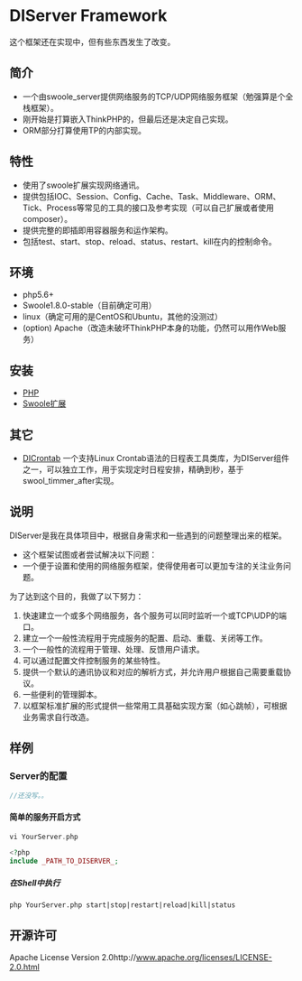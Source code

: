 DIServer Framework
=======================
这个框架还在实现中，但有些东西发生了改变。

## 简介

+ 一个由swoole_server提供网络服务的TCP/UDP网络服务框架（勉强算是个全栈框架）。
+ 刚开始是打算嵌入ThinkPHP的，但最后还是决定自己实现。
+ ORM部分打算使用TP的内部实现。

## 特性

- 使用了swoole扩展实现网络通讯。
- 提供包括IOC、Session、Config、Cache、Task、Middleware、ORM、Tick、Process等常见的工具的接口及参考实现（可以自己扩展或者使用composer）。
- 提供完整的即插即用容器服务和运作架构。
- 包括test、start、stop、reload、status、restart、kill在内的控制命令。

## 环境

- php5.6+ 
- Swoole1.8.0-stable（目前确定可用）
- linux（确定可用的是CentOS和Ubuntu，其他的没测过）
- (option) Apache（改造未破坏ThinkPHP本身的功能，仍然可以用作Web服务）

## 安装

- [PHP](https://github.com/php/php-src)
- [Swoole扩展](https://github.com/swoole/swoole-src)

## 其它

- [DICrontab](https://github.com/szyhf/DICrontab)  一个支持Linux Crontab语法的日程表工具类库，为DIServer组件之一，可以独立工作，用于实现定时日程安排，精确到秒，基于swool_timmer_after实现。


## 说明

DIServer是我在具体项目中，根据自身需求和一些遇到的问题整理出来的框架。

- 这个框架试图或者尝试解决以下问题：
- 一个便于设置和使用的网络服务框架，使得使用者可以更加专注的关注业务问题。

为了达到这个目的，我做了以下努力：

1. 快速建立一个或多个网络服务，各个服务可以同时监听一个或TCP\UDP的端口。
1. 建立一个一般性流程用于完成服务的配置、启动、重载、关闭等工作。
1. 一个一般性的流程用于管理、处理、反馈用户请求。
1. 可以通过配置文件控制服务的某些特性。
1. 提供一个默认的通讯协议和对应的解析方式，并允许用户根据自己需要重载协议。
1. 一些便利的管理脚本。
1. 以框架标准扩展的形式提供一些常用工具基础实现方案（如心跳帧），可根据业务需求自行改造。

## 样例

### Server的配置

```php
//还没写。。

```
#### 简单的服务开启方式
```php
vi YourServer.php

<?php
include _PATH_TO_DISERVER_;
```
##### 在Shell中执行
```shell
php YourServer.php start|stop|restart|reload|kill|status
```

## 开源许可
Apache License Version 2.0http://www.apache.org/licenses/LICENSE-2.0.html
